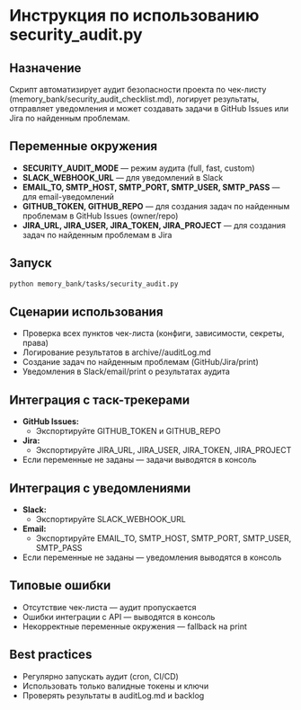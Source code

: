 # Инструкция по использованию security_audit.py

## Назначение
Скрипт автоматизирует аудит безопасности проекта по чек-листу (memory_bank/security_audit_checklist.md), логирует результаты, отправляет уведомления и может создавать задачи в GitHub Issues или Jira по найденным проблемам.

## Переменные окружения
- **SECURITY_AUDIT_MODE** — режим аудита (full, fast, custom)
- **SLACK_WEBHOOK_URL** — для уведомлений в Slack
- **EMAIL_TO, SMTP_HOST, SMTP_PORT, SMTP_USER, SMTP_PASS** — для email-уведомлений
- **GITHUB_TOKEN, GITHUB_REPO** — для создания задач по найденным проблемам в GitHub Issues (owner/repo)
- **JIRA_URL, JIRA_USER, JIRA_TOKEN, JIRA_PROJECT** — для создания задач по найденным проблемам в Jira

## Запуск
```bash
python memory_bank/tasks/security_audit.py
```

## Сценарии использования
- Проверка всех пунктов чек-листа (конфиги, зависимости, секреты, права)
- Логирование результатов в archive/<origin>/auditLog.md
- Создание задач по найденным проблемам (GitHub/Jira/print)
- Уведомления в Slack/email/print о результатах аудита

## Интеграция с таск-трекерами
- **GitHub Issues:**
  - Экспортируйте GITHUB_TOKEN и GITHUB_REPO
- **Jira:**
  - Экспортируйте JIRA_URL, JIRA_USER, JIRA_TOKEN, JIRA_PROJECT
- Если переменные не заданы — задачи выводятся в консоль

## Интеграция с уведомлениями
- **Slack:**
  - Экспортируйте SLACK_WEBHOOK_URL
- **Email:**
  - Экспортируйте EMAIL_TO, SMTP_HOST, SMTP_PORT, SMTP_USER, SMTP_PASS
- Если переменные не заданы — уведомления выводятся в консоль

## Типовые ошибки
- Отсутствие чек-листа — аудит пропускается
- Ошибки интеграции с API — выводятся в консоль
- Некорректные переменные окружения — fallback на print

## Best practices
- Регулярно запускать аудит (cron, CI/CD)
- Использовать только валидные токены и ключи
- Проверять результаты в auditLog.md и backlog 